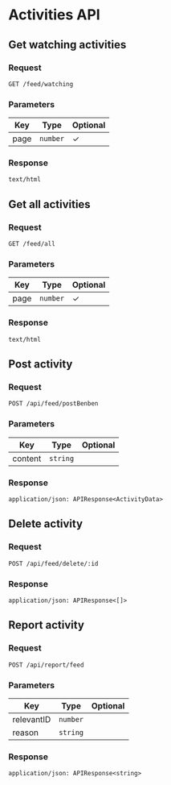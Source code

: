 # Activities API

## Get watching activities

### Request

```
GET /feed/watching
```

### Parameters

| Key | Type | Optional |
|-|-|-|
| page | `number` | ✓ |

### Response

```
text/html
```

## Get all activities

### Request

```
GET /feed/all
```

### Parameters

| Key | Type | Optional |
|-|-|-|
| page | `number` | ✓ |

### Response

```
text/html
```

## Post activity

### Request

```
POST /api/feed/postBenben
```

### Parameters

| Key | Type | Optional |
|-|-|-|
| content | `string` | |

### Response

```
application/json: APIResponse<ActivityData>
```

## Delete activity

### Request

```
POST /api/feed/delete/:id
```

### Response

```
application/json: APIResponse<[]>
```

## Report activity

### Request

```
POST /api/report/feed
```

### Parameters

| Key | Type | Optional |
|-|-|-|
| relevantID | `number` | |
| reason | `string` | |

### Response

```
application/json: APIResponse<string>
```
